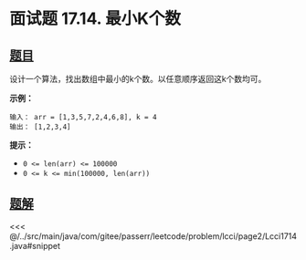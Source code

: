 # 面试题 17.14. 最小K个数

## [题目](https://leetcode.cn/problems/smallest-k-lcci/)
设计一个算法，找出数组中最小的k个数。以任意顺序返回这k个数均可。

**示例：**

```
输入： arr = [1,3,5,7,2,4,6,8], k = 4
输出： [1,2,3,4]
```

**提示：**

* `0 <= len(arr) <= 100000`
* `0 <= k <= min(100000, len(arr))`


## [题解](https://github.com/PasseRR/JavaLeetCode/blob/master/src/main/java/com/gitee/passerr/leetcode/problem/lcci/page2/Lcci1714.java)

<<< @/../src/main/java/com/gitee/passerr/leetcode/problem/lcci/page2/Lcci1714.java#snippet
